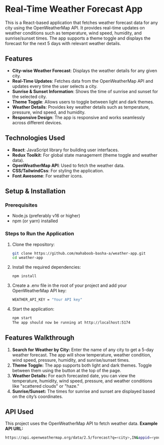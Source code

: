 # Real-Time Weather Forecast App

This is a React-based application that fetches weather forecast data for any city using the OpenWeatherMap API. It provides real-time updates on weather conditions such as temperature, wind speed, humidity, and sunrise/sunset times. The app supports a theme toggle and displays the forecast for the next 5 days with relevant weather details.

## Features

- **City-wise Weather Forecast**: Displays the weather details for any given city.
- **Real-Time Updates**: Fetches data from the OpenWeatherMap API and updates every time the user selects a city.
- **Sunrise & Sunset Information**: Shows the time of sunrise and sunset for the selected city.
- **Theme Toggle**: Allows users to toggle between light and dark themes.
- **Weather Details**: Provides key weather details such as temperature, pressure, wind speed, and humidity.
- **Responsive Design**: The app is responsive and works seamlessly across different devices.

## Technologies Used

- **React**: JavaScript library for building user interfaces.
- **Redux Toolkit**: For global state management (theme toggle and weather data).
- **OpenWeatherMap API**: Used to fetch the weather data.
- **CSS/TailwindCss**: For styling the application.
- **Font Awesome**: For weather icons.

## Setup & Installation

### Prerequisites

- Node.js (preferably v16 or higher)
- npm (or yarn) installed

### Steps to Run the Application

1. Clone the repository:
   ```bash
   git clone https://github.com/mahaboob-basha-a/weather-app.git
   cd weather-app
2. Install the required dependencies:
   ```bash
   npm install
3. Create a .env file in the root of your project and add your OpenWeatherMap API key:
   ```bash
   WEATHER_API_KEY = "Your API key"
4. Start the application:
   ```bash
   npm start
   The app should now be running at http://localhost:5174
## Features Walkthrough
1. **Search for Weather by City:** Enter the name of any city to get a 5-day weather forecast. The app will show temperature, weather condition, wind speed, pressure, humidity, and sunrise/sunset times.
2. **Theme Toggle:** The app supports both light and dark themes. Toggle between them using the button at the top of the page.
3. **Weather Details:** For each forecasted date, you can view the temperature, humidity, wind speed, pressure, and weather conditions like "scattered clouds" or "haze."
4. **Sunrise/Sunset:** The times for sunrise and sunset are displayed based on the city’s coordinates.
## API Used
This project uses the OpenWeatherMap API to fetch weather data.
**Example API URL:**
  ```bash
  https://api.openweathermap.org/data/2.5/forecast?q=<city>,IN&appid=<your-api-key>&units=metric

